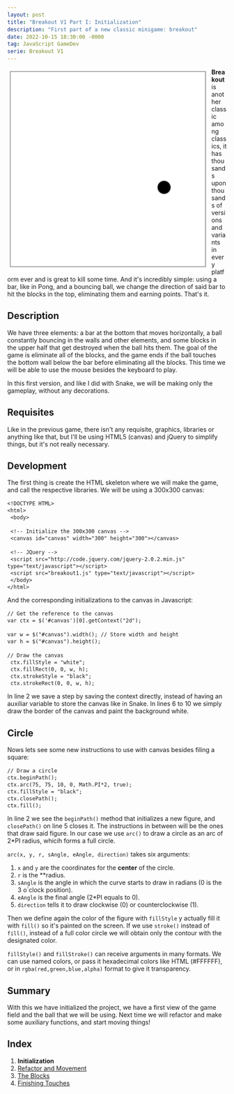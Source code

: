 ```yaml
---
layout: post
title: "Breakout V1 Part I: Initialization"
description: "First part of a new classic minigame: breakout"
date: 2022-10-15 18:30:00 -0000
tag: JavaScript GameDev
serie: Breakout V1
---
```

<img style="float: left;" src="/images/breakoutv1-1.png">

**Breakout** is another classic among classics, it has thousands upon thousands of versions and variants in every platform ever and is great to kill some time. And it's incredibly simple: using a bar, like in Pong, and a bouncing ball, we change the direction of said bar to hit the blocks in the top, eliminating them and earning points. That's it.

## Description

We have three elements: a bar at the bottom that moves horizontally, a ball constantly bouncing in the walls and other elements, and some blocks in the upper half that get destroyed when the ball hits them. The goal of the game is eliminate all of the blocks, and the game ends if the ball touches the bottom wall below the bar before eliminating all the blocks. This time we will be able to use the mouse besides the keyboard to play.

In this first version, and like I did with Snake, we will be making only the gameplay, without any decorations.

## Requisites

Like in the previous game, there isn't any requisite, graphics, libraries or anything like that, but I'll be using HTML5 (canvas) and jQuery to simplify things, but it's not really necessary.

## Development

The first thing is create the HTML skeleton where we will make the game, and call the respective libraries. We will be using a 300x300 canvas:

``````
<!DOCTYPE HTML>
<html>
 <body>
 
 <!-- Initialize the 300x300 canvas -->
 <canvas id="canvas" width="300" height="300"></canvas>
 
 <!-- JQuery -->
 <script src="http://code.jquery.com/jquery-2.0.2.min.js" type="text/javascript"></script>
 <script src="breakout1.js" type="text/javascript"></script>
 </body>
</html>
```````

And the corresponding initializations to the canvas in Javascript:

```
// Get the reference to the canvas
var ctx = $('#canvas')[0].getContext("2d");
 
var w = $("#canvas").width(); // Store width and height
var h = $("#canvas").height();
 
// Draw the canvas
 ctx.fillStyle = "white";
 ctx.fillRect(0, 0, w, h);
 ctx.strokeStyle = "black";
 ctx.strokeRect(0, 0, w, h);
```

In line 2 we save a step by saving the context directly, instead of having an auxiliar variable to store the canvas like in Snake. In lines 6 to 10 we simply draw the border of the canvas and paint the background white.

## Circle

Nows lets see some new instructions to use with canvas besides filing a square:

``````
// Draw a circle
ctx.beginPath();
ctx.arc(75, 75, 10, 0, Math.PI*2, true);
ctx.fillStyle = "black";
ctx.closePath();
ctx.fill();
``````

In line 2 we see the `beginPath()` method that initializes a new figure, and `closePath()` on line 5 closes it. The instructions in between will be the ones that draw said figure. In our case we use `arc()` to draw a circle as an arc of 2*PI radius, whicih forms a full circle. 

`arc(x, y, r, sAngle, eAngle, direction)` takes six arguments:

1. `x` and `y` are the coordinates for the **center** of the circle.
2. `r` is the **radius.
3. `sAngle` is the angle in which the curve starts to draw in radians (0 is the 3 o`clock position).
4. `eAngle` is the final angle (2*PI equals to 0).
5. `direction` tells it to draw clockwise (0) or counterclockwise (1).

Then we define again the color of the figure with `fillStyle` y actually fill it with `fill()` so it's painted on the screen. If we use `stroke()` instead of `fill()`, instead of a full color circle we will obtain only the contour with the designated color.

`fillStyle()` and `fillStroke()` can receive arguments in many formats. We can use named colors, or pass it hexadecimal colors like HTML (#FFFFFF), or in `rgba(red,green,blue,alpha)` format to give it transparency.

## Summary

With this we have initialized the project, we have a first view of the game field and the ball that we will be using. Next time we will refactor and make some auxiliary functions, and start moving things!

## Index

1. **Initialization**
2. [Refactor and Movement](/2022/11/05/breakout-v1-part-ii)
3. [The Blocks]()
4. [Finishing Touches]()